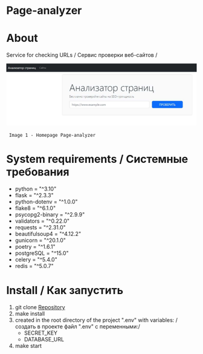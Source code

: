 # Page-analyzer
# About
Service for checking URLs
/ Сервис проверки веб-сайтов /

![Homepage](https://github.com/prStudentka/hexlet-git/blob/main/pr83/flask.jpg?raw=true)

     Image 1 - Homepage Page-analyzer

# System requirements / Системные требования
- python = "^3.10"
- flask = "^2.3.3"
- python-dotenv = "^1.0.0"
- flake8 = "^6.1.0"
- psycopg2-binary = "^2.9.9"
- validators = "^0.22.0"
- requests = "^2.31.0"
- beautifulsoup4 = "^4.12.2"
- gunicorn = "^20.1.0"
- poetry = "^1.6.1"
- postgreSQL = "^15.0"
- celery = "^5.4.0"
- redis = "^5.0.7"

# Install / Как запустить
1) git clone [Repository](https://github.com/prStudentka/async_page_analyzer)
2) make install
3) created in the root directory of the project ".env" with variables:
   / создать в проекте файл ".env" c переменными:/
   - SECRET_KEY
   - DATABASE_URL
5) make start
